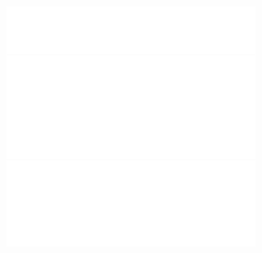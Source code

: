 ![Metrics](/metrics.classic.svg)
![Metrics](/metrics.plugin.isocalendar.halfyear.svg)
![Metrics](/metrics.plugin.languages.details.svg)
